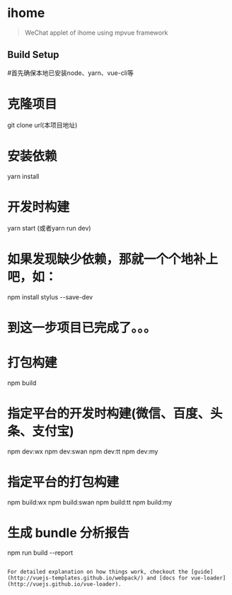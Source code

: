 # ihome

> WeChat applet of ihome using mpvue framework

## Build Setup

#首先确保本地已安装node、yarn、vue-cli等

# 克隆项目
git clone url(本项目地址)

# 安装依赖
yarn install

# 开发时构建
yarn start (或者yarn run dev)

# 如果发现缺少依赖，那就一个个地补上吧，如：
npm install stylus  --save-dev

# 到这一步项目已完成了。。。

# 打包构建
npm build

# 指定平台的开发时构建(微信、百度、头条、支付宝)
npm dev:wx
npm dev:swan
npm dev:tt
npm dev:my

# 指定平台的打包构建
npm build:wx
npm build:swan
npm build:tt
npm build:my

# 生成 bundle 分析报告
npm run build --report
```

For detailed explanation on how things work, checkout the [guide](http://vuejs-templates.github.io/webpack/) and [docs for vue-loader](http://vuejs.github.io/vue-loader).
